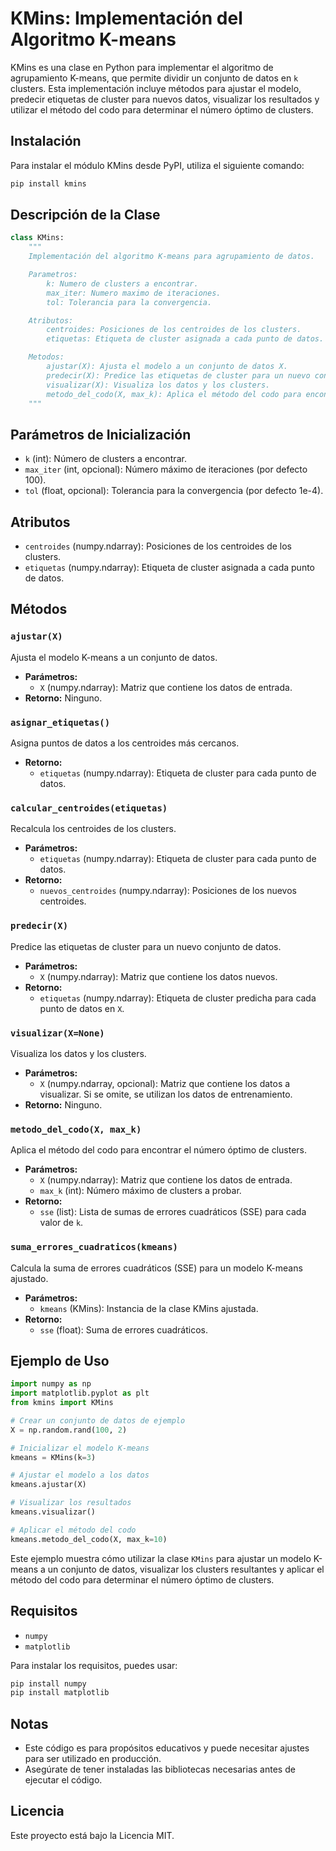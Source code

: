 # KMins: Implementación del Algoritmo K-means

KMins es una clase en Python para implementar el algoritmo de agrupamiento K-means, que permite dividir un conjunto de datos en `k` clusters. Esta implementación incluye métodos para ajustar el modelo, predecir etiquetas de cluster para nuevos datos, visualizar los resultados y utilizar el método del codo para determinar el número óptimo de clusters.

## Instalación

Para instalar el módulo KMins desde PyPI, utiliza el siguiente comando:

```bash
pip install kmins
```

## Descripción de la Clase

```python
class KMins:
    """
    Implementación del algoritmo K-means para agrupamiento de datos.

    Parametros:
        k: Numero de clusters a encontrar.
        max_iter: Numero maximo de iteraciones.
        tol: Tolerancia para la convergencia.

    Atributos:
        centroides: Posiciones de los centroides de los clusters.
        etiquetas: Etiqueta de cluster asignada a cada punto de datos.

    Metodos:
        ajustar(X): Ajusta el modelo a un conjunto de datos X.
        predecir(X): Predice las etiquetas de cluster para un nuevo conjunto de datos X.
        visualizar(X): Visualiza los datos y los clusters.
        metodo_del_codo(X, max_k): Aplica el método del codo para encontrar el número óptimo de clusters.
    """
```

## Parámetros de Inicialización

- `k` (int): Número de clusters a encontrar.
- `max_iter` (int, opcional): Número máximo de iteraciones (por defecto 100).
- `tol` (float, opcional): Tolerancia para la convergencia (por defecto 1e-4).

## Atributos

- `centroides` (numpy.ndarray): Posiciones de los centroides de los clusters.
- `etiquetas` (numpy.ndarray): Etiqueta de cluster asignada a cada punto de datos.

## Métodos

### `ajustar(X)`

Ajusta el modelo K-means a un conjunto de datos.

- **Parámetros:**
  - `X` (numpy.ndarray): Matriz que contiene los datos de entrada.
- **Retorno:** Ninguno.

### `asignar_etiquetas()`

Asigna puntos de datos a los centroides más cercanos.

- **Retorno:** 
  - `etiquetas` (numpy.ndarray): Etiqueta de cluster para cada punto de datos.

### `calcular_centroides(etiquetas)`

Recalcula los centroides de los clusters.

- **Parámetros:**
  - `etiquetas` (numpy.ndarray): Etiqueta de cluster para cada punto de datos.
- **Retorno:** 
  - `nuevos_centroides` (numpy.ndarray): Posiciones de los nuevos centroides.

### `predecir(X)`

Predice las etiquetas de cluster para un nuevo conjunto de datos.

- **Parámetros:**
  - `X` (numpy.ndarray): Matriz que contiene los datos nuevos.
- **Retorno:** 
  - `etiquetas` (numpy.ndarray): Etiqueta de cluster predicha para cada punto de datos en `X`.

### `visualizar(X=None)`

Visualiza los datos y los clusters.

- **Parámetros:**
  - `X` (numpy.ndarray, opcional): Matriz que contiene los datos a visualizar. Si se omite, se utilizan los datos de entrenamiento.
- **Retorno:** Ninguno.

### `metodo_del_codo(X, max_k)`

Aplica el método del codo para encontrar el número óptimo de clusters.

- **Parámetros:**
  - `X` (numpy.ndarray): Matriz que contiene los datos de entrada.
  - `max_k` (int): Número máximo de clusters a probar.
- **Retorno:** 
  - `sse` (list): Lista de sumas de errores cuadráticos (SSE) para cada valor de `k`.

### `suma_errores_cuadraticos(kmeans)`

Calcula la suma de errores cuadráticos (SSE) para un modelo K-means ajustado.

- **Parámetros:**
  - `kmeans` (KMins): Instancia de la clase KMins ajustada.
- **Retorno:** 
  - `sse` (float): Suma de errores cuadráticos.

## Ejemplo de Uso

```python
import numpy as np
import matplotlib.pyplot as plt
from kmins import KMins

# Crear un conjunto de datos de ejemplo
X = np.random.rand(100, 2)

# Inicializar el modelo K-means
kmeans = KMins(k=3)

# Ajustar el modelo a los datos
kmeans.ajustar(X)

# Visualizar los resultados
kmeans.visualizar()

# Aplicar el método del codo
kmeans.metodo_del_codo(X, max_k=10)
```

Este ejemplo muestra cómo utilizar la clase `KMins` para ajustar un modelo K-means a un conjunto de datos, visualizar los clusters resultantes y aplicar el método del codo para determinar el número óptimo de clusters.

## Requisitos

- `numpy`
- `matplotlib`

Para instalar los requisitos, puedes usar:

```bash
pip install numpy 
pip install matplotlib
```

## Notas

- Este código es para propósitos educativos y puede necesitar ajustes para ser utilizado en producción.
- Asegúrate de tener instaladas las bibliotecas necesarias antes de ejecutar el código.

## Licencia

Este proyecto está bajo la Licencia MIT.

